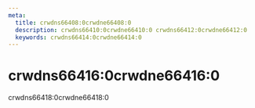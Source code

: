 ```yaml
---
meta:
  title: crwdns66408:0crwdne66408:0
  description: crwdns66410:0crwdne66410:0 crwdns66412:0crwdne66412:0
  keywords: crwdns66414:0crwdne66414:0
---
```


# crwdns66416:0crwdne66416:0

crwdns66418:0crwdne66418:0

<entry-ad />

<backmatter />
